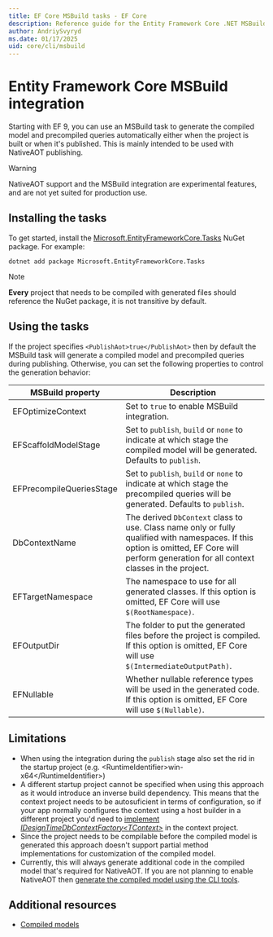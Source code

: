 ```yaml
---
title: EF Core MSBuild tasks - EF Core
description: Reference guide for the Entity Framework Core .NET MSBuild tasks
author: AndriySvyryd
ms.date: 01/17/2025
uid: core/cli/msbuild
---
```


# Entity Framework Core MSBuild integration

Starting with EF 9, you can use an MSBuild task to generate the compiled model and precompiled queries automatically either when the project is built or when it's published. This is mainly intended to be used with NativeAOT publishing.

> [!WARNING]
> NativeAOT support and the MSBuild integration are experimental features, and are not yet suited for production use.

## Installing the tasks

To get started, install the [Microsoft.EntityFrameworkCore.Tasks](https://www.nuget.org/packages/Microsoft.EntityFrameworkCore.Tasks) NuGet package. For example:

```dotnetcli
dotnet add package Microsoft.EntityFrameworkCore.Tasks
```

> [!NOTE]
> **Every** project that needs to be compiled with generated files should reference the NuGet package, it is not transitive by default.

## Using the tasks

If the project specifies `<PublishAot>true</PublishAot>` then by default the MSBuild task will generate a compiled model and precompiled queries during publishing. Otherwise, you can set the following properties to control the generation behavior:

| MSBuild property   | Description                                                                                                                                                                                                     |
|--------------------|-----------------------------------------------------------------------------------------------------------------------------------------------------------------------------------------------------------------|
| EFOptimizeContext  | Set to `true` to enable MSBuild integration.                                                                                                                                                                |
| EFScaffoldModelStage | Set to `publish`, `build` or `none` to indicate at which stage the compiled model will be generated. Defaults to `publish`.                        |
| EFPrecompileQueriesStage | Set to `publish`, `build` or `none` to indicate at which stage the precompiled queries will be generated. Defaults to `publish`.                        |
| DbContextName      | The derived `DbContext` class to use. Class name only or fully qualified with namespaces. If this option is omitted, EF Core will perform generation for all context classes in the project. |
| EFTargetNamespace  | The namespace to use for all generated classes. If this option is omitted, EF Core will use `$(RootNamespace)`.                      |
| EFOutputDir        | The folder to put the generated files before the project is compiled. If this option is omitted, EF Core will use `$(IntermediateOutputPath)`.                      |
| EFNullable        | Whether nullable reference types will be used in the generated code. If this option is omitted, EF Core will use `$(Nullable)`.                      |

## Limitations

* When using the integration during the `publish` stage also set the rid in the startup project (e.g. \<RuntimeIdentifier\>win-x64\</RuntimeIdentifier\>)
* A different startup project cannot be specified when using this approach as it would introduce an inverse build dependency. This means that the context project needs to be autosuficient in terms of configuration, so if your app normally configures the context using a host builder in a different project you'd need to [implement _IDesignTimeDbContextFactory&lt;TContext&gt;_](xref:core/cli/dbcontext-creation#from-a-design-time-factory) in the context project.
* Since the project needs to be compilable before the compiled model is generated this approach doesn't support partial method implementations for customization of the compiled model.
* Currently, this will always generate additional code in the compiled model that's required for NativeAOT. If you are not planning to enable NativeAOT then [generate the compiled model using the CLI tools](xref:core/cli/dotnet#optimize).

## Additional resources

* [Compiled models](xref:core/performance/advanced-performance-topics#compiled-models)
